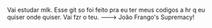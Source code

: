 Vai estudar mlk.
Esse git so foi feito pra eu ter meus codigos a hr q eu quiser onde quiser.
Vai fzr o teu.
---> João Frango's Supremacy!

